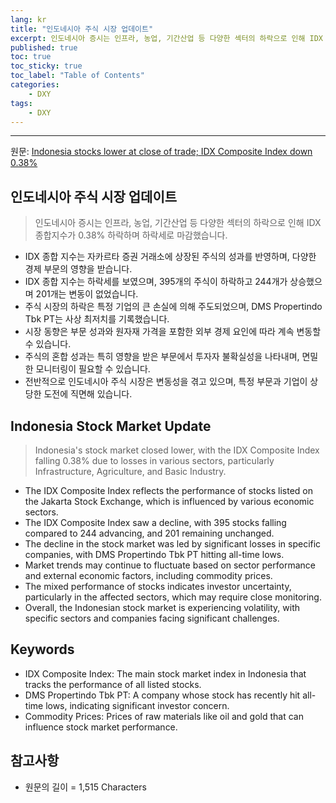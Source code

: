 ```yaml
---
lang: kr
title: "인도네시아 주식 시장 업데이트"
excerpt: 인도네시아 증시는 인프라, 농업, 기간산업 등 다양한 섹터의 하락으로 인해 IDX 종합지수가 0.38% 하락하며 하락세로 마감했습니다.
published: true
toc: true
toc_sticky: true
toc_label: "Table of Contents"
categories:
    - DXY
tags:
    - DXY
---
```


---

  원문: [Indonesia stocks lower at close of trade; IDX Composite Index down 0.38%](https://www.investing.com/news/stock-market-news/indonesia-stocks-lower-at-close-of-trade-idx-composite-index-down-038-3802037)

## 인도네시아 주식 시장 업데이트

> 인도네시아 증시는 인프라, 농업, 기간산업 등 다양한 섹터의 하락으로 인해 IDX 종합지수가 0.38% 하락하며 하락세로 마감했습니다.


- IDX 종합 지수는 자카르타 증권 거래소에 상장된 주식의 성과를 반영하며, 다양한 경제 부문의 영향을 받습니다.
- IDX 종합 지수는 하락세를 보였으며, 395개의 주식이 하락하고 244개가 상승했으며 201개는 변동이 없었습니다.
- 주식 시장의 하락은 특정 기업의 큰 손실에 의해 주도되었으며, DMS Propertindo Tbk PT는 사상 최저치를 기록했습니다.
- 시장 동향은 부문 성과와 원자재 가격을 포함한 외부 경제 요인에 따라 계속 변동할 수 있습니다.
- 주식의 혼합 성과는 특히 영향을 받은 부문에서 투자자 불확실성을 나타내며, 면밀한 모니터링이 필요할 수 있습니다.
- 전반적으로 인도네시아 주식 시장은 변동성을 겪고 있으며, 특정 부문과 기업이 상당한 도전에 직면해 있습니다.

## Indonesia Stock Market Update

> Indonesia's stock market closed lower, with the IDX Composite Index falling 0.38% due to losses in various sectors, particularly Infrastructure, Agriculture, and Basic Industry.


- The IDX Composite Index reflects the performance of stocks listed on the Jakarta Stock Exchange, which is influenced by various economic sectors.
- The IDX Composite Index saw a decline, with 395 stocks falling compared to 244 advancing, and 201 remaining unchanged.
- The decline in the stock market was led by significant losses in specific companies, with DMS Propertindo Tbk PT hitting all-time lows.
- Market trends may continue to fluctuate based on sector performance and external economic factors, including commodity prices.
- The mixed performance of stocks indicates investor uncertainty, particularly in the affected sectors, which may require close monitoring.
- Overall, the Indonesian stock market is experiencing volatility, with specific sectors and companies facing significant challenges.

## Keywords

- IDX Composite Index: The main stock market index in Indonesia that tracks the performance of all listed stocks.
- DMS Propertindo Tbk PT: A company whose stock has recently hit all-time lows, indicating significant investor concern.
- Commodity Prices: Prices of raw materials like oil and gold that can influence stock market performance.

## 참고사항

- 원문의 길이 = 1,515 Characters

